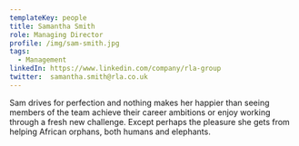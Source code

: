 ```yaml
---
templateKey: people
title: Samantha Smith
role: Managing Director
profile: /img/sam-smith.jpg
tags:
  - Management
linkedIn: https://www.linkedin.com/company/rla-group
twitter:  samantha.smith@rla.co.uk
---
```


Sam drives for perfection and nothing makes her happier than seeing members of the team achieve their career ambitions or enjoy working through a fresh new challenge. Except perhaps the pleasure she gets from helping African orphans, both humans and elephants.
